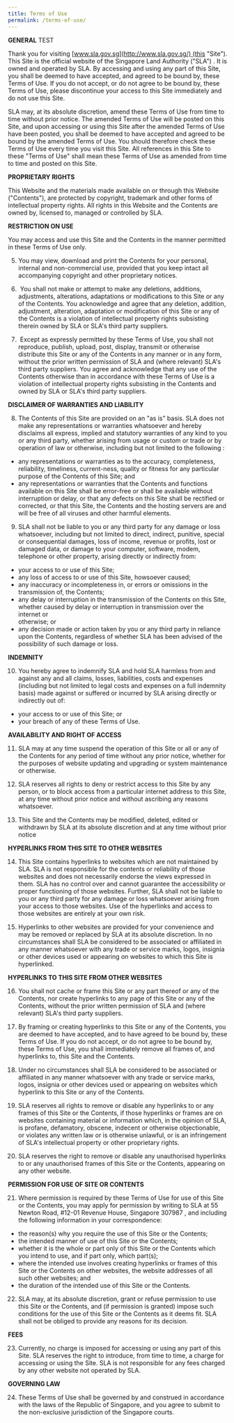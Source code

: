 ```yaml
---
title: Terms of Use
permalink: /terms-of-use/
---
```

**GENERAL** TEST

Thank you for visiting [www.sla.gov.sg](http://www.sla.gov.sg/) (this "Site"). This Site is the official website of the Singapore Land Authority ("SLA") . It is owned and operated by SLA. By accessing and using any part of this Site, you shall be deemed to have accepted, and agreed to be bound by, these Terms of Use. If you do not accept, or do not agree to be bound by, these Terms of Use, please discontinue your access to this Site immediately and do not use this Site.  
      
    
SLA may, at its absolute discretion, amend these Terms of Use from time to time without prior notice. The amended Terms of Use will be posted on this Site, and upon accessing or using this Site after the amended Terms of Use have been posted, you shall be deemed to have accepted and agreed to be bound by the amended Terms of Use. You should therefore check these Terms of Use every time you visit this Site. All references in this Site to these "Terms of Use" shall mean these Terms of Use as amended from time to time and posted on this Site.

**PROPRIETARY RIGHTS**

This Website and the materials made available on or through this Website ("Contents"), are protected by copyright, trademark and other forms of intellectual property rights. All rights in this Website and the Contents are owned by, licensed to, managed or controlled by SLA.

**RESTRICTION ON USE**

You may access and use this Site and the Contents in the manner permitted in these Terms of Use only.   
      
5.  You may view, download and print the Contents for your personal, internal and non-commercial use, provided that you keep intact all accompanying copyright and other proprietary notices.   
      
6.   You shall not make or attempt to make any deletions, additions, adjustments, alterations, adaptations or modifications to this Site or any of the Contents. You acknowledge and agree that any deletion, addition, adjustment, alteration, adaptation or modification of this Site or any of the Contents is a violation of intellectual property rights subsisting therein owned by SLA or SLA's third party suppliers.   
          
7.   Except as expressly permitted by these Terms of Use, you shall not reproduce, publish, upload, post, display, transmit or otherwise distribute this Site or any of the Contents in any manner or in any form, without the prior written permission of SLA and (where relevant) SLA's third party suppliers. You agree and acknowledge that any use of the Contents otherwise than in accordance with these Terms of Use is a violation of intellectual property rights subsisting in the Contents and owned by SLA or SLA's third party suppliers.

**DISCLAIMER OF WARRANTIES AND LIABILITY**

8.  The Contents of this Site are provided on an "as is" basis. SLA does not make any representations or warranties whatsoever and hereby disclaims all express, implied and statutory warranties of any kind to you or any third party, whether arising from usage or custom or trade or by operation of law or otherwise, including but not limited to the following :

*   any representations or warranties as to the accuracy, completeness, reliability, timeliness, current-ness, quality or fitness for any particular purpose of the Contents of this Site; and
*   any representations or warranties that the Contents and functions available on this Site shall be error-free or shall be available without interruption or delay, or that any defects on this Site shall be rectified or corrected, or that this Site, the Contents and the hosting servers are and will be free of all viruses and other harmful elements.

9.  SLA shall not be liable to you or any third party for any damage or loss whatsoever, including but not limited to direct, indirect, punitive, special or consequential damages, loss of income, revenue or profits, lost or damaged data, or damage to your computer, software, modem, telephone or other property, arising directly or indirectly from:

*   your access to or use of this Site;
*   any loss of access to or use of this Site, howsoever caused;
*   any inaccuracy or incompleteness in, or errors or omissions in the transmission of, the Contents;
*   any delay or interruption in the transmission of the Contents on this Site, whether caused by delay or interruption in transmission over the internet or  
    otherwise; or
*   any decision made or action taken by you or any third party in reliance upon the Contents, regardless of whether SLA has been advised of the possibility of such damage or loss.

**INDEMNITY**

10.  You hereby agree to indemnify SLA and hold SLA harmless from and against any and all claims, losses, liabilities, costs and expenses (including but not limited to legal costs and expenses on a full indemnity basis) made against or suffered or incurred by SLA arising directly or indirectly out of:

*   your access to or use of this Site; or
*   your breach of any of these Terms of Use.

**AVAILABILITY AND RIGHT OF ACCESS**

11.  SLA may at any time suspend the operation of this Site or all or any of the Contents for any period of time without any prior notice, whether for the purposes of website updating and upgrading or system maintenance or otherwise.   
      
12.  SLA reserves all rights to deny or restrict access to this Site by any person, or to block access from a particular internet address to this Site, at any time without prior notice and without ascribing any reasons whatsoever.   
      
13.  This Site and the Contents may be modified, deleted, edited or withdrawn by SLA at its absolute discretion and at any time without prior notice

**HYPERLINKS FROM THIS SITE TO OTHER WEBSITES**

14.  This Site contains hyperlinks to websites which are not maintained by SLA. SLA is not responsible for the contents or reliability of those websites and does not necessarily endorse the views expressed in them. SLA has no control over and cannot guarantee the accessibility or proper functioning of those websites. Further, SLA shall not be liable to you or any third party for any damage or loss whatsoever arising from your access to those websites. Use of the hyperlinks and access to those websites are entirely at your own risk.  
      
15.  Hyperlinks to other websites are provided for your convenience and may be removed or replaced by SLA at its absolute discretion. In no circumstances shall SLA be considered to be associated or affiliated in any manner whatsoever with any trade or service marks, logos, insignia or other devices used or appearing on websites to which this Site is hyperlinked.

**HYPERLINKS TO THIS SITE FROM OTHER WEBSITES**

16.  You shall not cache or frame this Site or any part thereof or any of the Contents, nor create hyperlinks to any page of this Site or any of the Contents, without the prior written permission of SLA and (where relevant) SLA's third party suppliers.  
      
17.   By framing or creating hyperlinks to this Site or any of the Contents, you are deemed to have accepted, and to have agreed to be bound by, these Terms of Use. If you do not accept, or do not agree to be bound by, these Terms of Use, you shall immediately remove all frames of, and hyperlinks to, this Site and the Contents.   
      
18.   Under no circumstances shall SLA be considered to be associated or affiliated in any manner whatsoever with any trade or service marks, logos, insignia or other devices used or appearing on websites which hyperlink to this Site or any of the Contents.   
    
19.   SLA reserves all rights to remove or disable any hyperlinks to or any frames of this Site or the Contents, if those hyperlinks or frames are on websites containing material or information which, in the opinion of SLA, is profane, defamatory, obscene, indecent or otherwise objectionable, or violates any written law or is otherwise unlawful, or is an infringement of SLA's intellectual property or other proprietary rights.   
      
20.   SLA reserves the right to remove or disable any unauthorised hyperlinks to or any unauthorised frames of this Site or the Contents, appearing on any other website.

**PERMISSION FOR USE OF SITE OR CONTENTS**

21.  Where permission is required by these Terms of Use for use of this Site or the Contents, you may apply for permission by writing to SLA at 55 Newton Road, #12-01 Revenue House, Singapore 307987 , and including the following information in your correspondence:

*   the reason(s) why you require the use of this Site or the Contents; 
*   the intended manner of use of this Site or the Contents; 
*   whether it is the whole or part only of this Site or the Contents which you intend to use, and if part only, which part(s); 
*   where the intended use involves creating hyperlinks or frames of this Site or the Contents on other websites, the website addresses of all such other websites; and 
*   the duration of the intended use of this Site or the Contents. 

22.  SLA may, at its absolute discretion, grant or refuse permission to use this Site or the Contents, and (if permission is granted) impose such conditions for the use of this Site or the Contents as it deems fit. SLA shall not be obliged to provide any reasons for its decision.

**FEES**

23.  Currently, no charge is imposed for accessing or using any part of this Site. SLA reserves the right to introduce, from time to time, a charge for accessing or using the Site. SLA is not responsible for any fees charged by any other website not operated by SLA.

**GOVERNING LAW**

24.  These Terms of Use shall be governed by and construed in accordance with the laws of the Republic of Singapore, and you agree to submit to the non-exclusive jurisdiction of the Singapore courts.